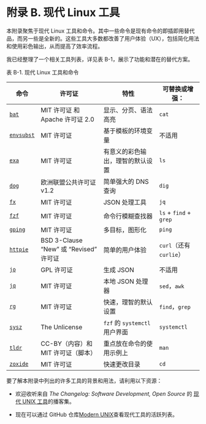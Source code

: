 # 附录 B. 现代 Linux 工具

本附录聚焦于现代 Linux 工具和命令。其中一些命令是现有命令的即插即用替代品，而另一些是全新的。这些工具大多数都改善了用户体验（UX），包括简化用法和使用彩色输出，从而提高了效率流程。

我已经整理了一个相关工具列表，详见表 B-1，展示了功能和潜在的替代方案。

表 B-1\. 现代 Linux 工具和命令

| 命令 | 许可证 | 特性 | 可替换或增强： |
| --- | --- | --- | --- |
| [`bat`](https://oreil.ly/zg9xE) | MIT 许可证 和 Apache 许可证 2.0 | 显示、分页、语法高亮 | `cat` |
| [`envsubst`](https://oreil.ly/4i1gz) | MIT 许可证 | 基于模板的环境变量 | 不适用 |
| [`exa`](https://oreil.ly/F3dRV) | MIT 许可证 | 有意义的彩色输出，理智的默认设置 | `ls` |
| [`dog`](https://oreil.ly/tHgYT) | 欧洲联盟公共许可证 v1.2 | 简单强大的 DNS 查询 | `dig` |
| [`fx`](https://oreil.ly/oCQ20) | MIT 许可证 | JSON 处理工具 | `jq` |
| [`fzf`](https://oreil.ly/0I0Va) | MIT 许可证 | 命令行模糊查找器 | `ls` + `find` + `grep` |
| [`gping`](https://oreil.ly/psKX3) | MIT 许可证 | 多目标，图形化 | `ping` |
| [`httpie`](https://oreil.ly/pu9f2) | BSD 3-Clause “New” 或 “Revised” 许可证 | 简单的用户体验 | `curl`（还有 `curlie`） |
| [`jo`](https://oreil.ly/VhLXG) | GPL 许可证 | 生成 JSON | 不适用 |
| [`jq`](https://oreil.ly/tL5fR) | MIT 许可证 | 本地 JSON 处理器 | `sed`，`awk` |
| [`rg`](https://oreil.ly/n9Jmj) | MIT 许可证 | 快速，理智的默认设置 | `find`，`grep` |
| [`sysz`](https://oreil.ly/aYGlL) | The Unlicense | `fzf` 的 `systemctl` 用户界面 | `systemctl` |
| [`tldr`](https://oreil.ly/wDQwB) | CC-BY（内容）和 MIT 许可证（脚本） | 重点放在命令的使用示例上 | `man` |
| [`zoxide`](https://oreil.ly/Fx2kI) | MIT 许可证 | 快速更改目录 | `cd` |

要了解本附录中列出的许多工具的背景和用法，请利用以下资源：

+   欢迎收听来自 *The Changelog: Software Development, Open Source* 的 [现代 UNIX 工具](https://oreil.ly/9sfmW)的播客集。

+   现在可以通过 GitHub 仓库[Modern UNIX](https://oreil.ly/LdtI2)查看现代工具的活跃列表。
